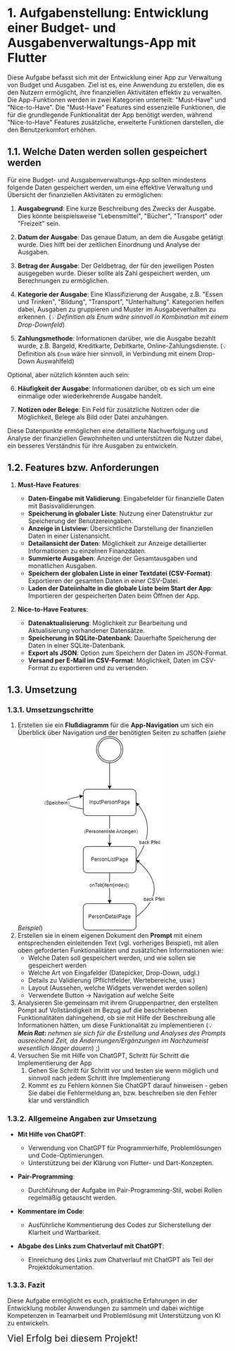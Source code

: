 # 1. Aufgabenstellung: Entwicklung einer Budget- und Ausgabenverwaltungs-App mit Flutter

Diese Aufgabe befasst sich mit der Entwicklung einer App zur Verwaltung von Budget und Ausgaben. Ziel ist es, eine Anwendung zu erstellen, die es den Nutzern ermöglicht, ihre finanziellen Aktivitäten effektiv zu verwalten. Die App-Funktionen werden in zwei Kategorien unterteilt: "Must-Have" und "Nice-to-Have". Die "Must-Have" Features sind essenzielle Funktionen, die für die grundlegende Funktionalität der App benötigt werden, während "Nice-to-Have" Features zusätzliche, erweiterte Funktionen darstellen, die den Benutzerkomfort erhöhen.

## 1.1. Welche Daten werden sollen gespeichert werden

Für eine Budget- und Ausgabenverwaltungs-App sollten mindestens folgende Daten gespeichert werden, um eine effektive Verwaltung und Übersicht der finanziellen Aktivitäten zu ermöglichen:

1. **Ausgabegrund**: Eine kurze Beschreibung des Zwecks der Ausgabe. Dies könnte beispielsweise "Lebensmittel", "Bücher", "Transport" oder "Freizeit" sein.

2. **Datum der Ausgabe**: Das genaue Datum, an dem die Ausgabe getätigt wurde. Dies hilft bei der zeitlichen Einordnung und Analyse der Ausgaben.

3. **Betrag der Ausgabe**: Der Geldbetrag, der für den jeweiligen Posten ausgegeben wurde. Dieser sollte als Zahl gespeichert werden, um Berechnungen zu ermöglichen.

4. **Kategorie der Ausgabe**: Eine Klassifizierung der Ausgabe, z.B. "Essen und Trinken", "Bildung", "Transport", "Unterhaltung". Kategorien helfen dabei, Ausgaben zu gruppieren und Muster im Ausgabeverhalten zu erkennen. (*:bulb: Definition als Enum wäre sinnvoll in Kombination mit einem Drop-Downfeld*)

5. **Zahlungsmethode**: Informationen darüber, wie die Ausgabe bezahlt wurde, z.B. Bargeld, Kreditkarte, Debitkarte, Online-Zahlungsdienste. (:bulb: Definition als `Enum` wäre hier sinnvoll, in Verbindung mit einem Drop-Down Auswahlfeld)

Optional, aber nützlich könnten auch sein:

6. **Häufigkeit der Ausgabe**: Informationen darüber, ob es sich um eine einmalige oder wiederkehrende Ausgabe handelt.

7. **Notizen oder Belege**: Ein Feld für zusätzliche Notizen oder die Möglichkeit, Belege als Bild oder Datei anzuhängen.

Diese Datenpunkte ermöglichen eine detaillierte Nachverfolgung und Analyse der finanziellen Gewohnheiten und unterstützen die Nutzer dabei, ein besseres Verständnis für ihre Ausgaben zu entwickeln.

## 1.2. Features bzw. Anforderungen

1. **Must-Have Features**:
   - **Daten-Eingabe mit Validierung**: Eingabefelder für finanzielle Daten mit Basisvalidierungen.
   - **Speicherung in globaler Liste**: Nutzung einer Datenstruktur zur Speicherung der Benutzereingaben.
   - **Anzeige in Listview**: Übersichtliche Darstellung der finanziellen Daten in einer Listenansicht.
   - **Detailansicht der Daten**: Möglichkeit zur Anzeige detaillierter Informationen zu einzelnen Finanzdaten.
   - **Summierte Ausgaben**: Anzeige der Gesamtausgaben und monatlichen Ausgaben.
   - **Speichern der globalen Liste in einer Textdatei (CSV-Format)**: Exportieren der gesamten Daten in einer CSV-Datei.
   - **Laden der Dateiinhalte in die globale Liste beim Start der App**: Importieren der gespeicherten Daten beim Öffnen der App.

2. **Nice-to-Have Features**:
   - **Datenaktualisierung**: Möglichkeit zur Bearbeitung und Aktualisierung vorhandener Datensätze.
   - **Speicherung in SQLite-Datenbank**: Dauerhafte Speicherung der Daten in einer SQLite-Datenbank.
   - **Export als JSON**: Option zum Speichern der Daten im JSON-Format.
   - **Versand per E-Mail im CSV-Format**: Möglichkeit, Daten im CSV-Format zu exportieren und zu versenden.

## 1.3. Umsetzung

### 1.3.1. Umsetzungschritte

1. Erstellen sie ein **Flußdiagramm** für die **App-Navigation** um sich ein Überblick über Navigation und der benötigten Seiten zu schaffen (*siehe Beispiel*)
![](Flussdiagramm_AppNavigation.drawio.png)
2. Erstellen sie in einem eigenen Dokument den **Prompt** mit einem entsprechenden einleitenden Text (vgl. vorheriges Beispiel), mit allen oben geforderten Funktionalitäten und zusätzlichen Informationen wie:
   -  Welche Daten soll gespeichert werden, und wie sollen sie gespeichert werden
   -  Welche Art von Eingafelder (Datepicker, Drop-Down, udgl.)
   -  Details zu Validierung (Pflichtfelder, Wertebereiche, usw.)
   -  Layout (Aussehen, welche Widgets verwendet werden sollen)
   -  Verwendete Button -> Navigation auf welche Seite
3. Analysieren Sie gemeinsam mit ihrem Gruppenpartner, den erstellten Pompt auf Vollständigkeit im Bezug auf die beschriebenen Funktionalitäten dahingehend, ob sie mit Hilfe der Beschreibung alle Informationen hätten, um diese Funktionalität zu implementieren (:bulb: ***Mein Rat:** nehmen sie sich für die Erstellung und Analyses des Prompts ausreichend Zeit, da Ändernungen/Ergänzungen im Nachzumeist wesentlich länger dauern*) ;)
4. Versuchen Sie mit Hilfe von ChatGPT, Schritt für Schritt die Implementierung der App
   1. Gehen Sie Schritt für Schritt vor und testen sie wenn möglich und sinnvoll nach jedem Schritt ihre Implementierung
   2. Kommt es zu Fehlern können Sie ChatGPT darauf hinweisen - geben Sie dabei die Fehlermeldung an, bzw. beschreiben sie den Fehler klar und verständlich

### 1.3.2. Allgemeine Angaben zur Umsetzung

- **Mit Hilfe von ChatGPT**:
  - Verwendung von ChatGPT für Programmierhilfe, Problemlösungen und Code-Optimierungen.
  - Unterstützung bei der Klärung von Flutter- und Dart-Konzepten.

- **Pair-Programming**:
  - Durchführung der Aufgabe im Pair-Programming-Stil, wobei Rollen regelmäßig getauscht werden.

- **Kommentare im Code**:
  - Ausführliche Kommentierung des Codes zur Sicherstellung der Klarheit und Wartbarkeit.

- **Abgabe des Links zum Chatverlauf mit ChatGPT**:
  - Einreichung des Links zum Chatverlauf mit ChatGPT als Teil der Projektdokumentation.

### 1.3.3. Fazit

Diese Aufgabe ermöglicht es euch, praktische Erfahrungen in der Entwicklung mobiler Anwendungen zu sammeln und dabei wichtige Kompetenzen in Teamarbeit und Problemlösung mit Unterstützung von KI zu entwickeln. 

<span style="font-size: 1.5em">Viel Erfolg bei diesem Projekt!</span>

